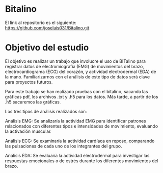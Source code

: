 # Bitalino

El link al repositorio es el siguiente: https://github.com/joseluis031/Bitalino.git

# Objetivo del estudio

El objetivo es realizar un trabajo que involucre el uso de BITalino para registrar datos de electromiografía (EMG) de movimientos del brazo, electrocardiograma (ECG) del corazón, y actividad electrodermal (EDA) de la mano. Familiarizarnos con el análisis de este tipo de datos será clave para proyectos futuros.

Para este trabajo se han realizado pruebas con el bitalino, sacando las gráficas pdf, los archivos .txt y .h5 para los datos. Más tarde, a partir de los .h5 sacaremos las gráficas.


Los tres tipos de análisis realizados son:

Análisis EMG: Se analizaría la actividad EMG para identificar patrones relacionados con diferentes tipos e intensidades de movimiento, evaluando la activación muscular.

Análisis ECG: Se examinaría la actividad cardíaca en reposo, comparando las pulsaciones de cada uno de los integrantes del grupo.

Análisis EDA: Se evaluaría la actividad electrodermal para investigar las respuestas emocionales o de estrés durante los diferentes movimientos del brazo.
